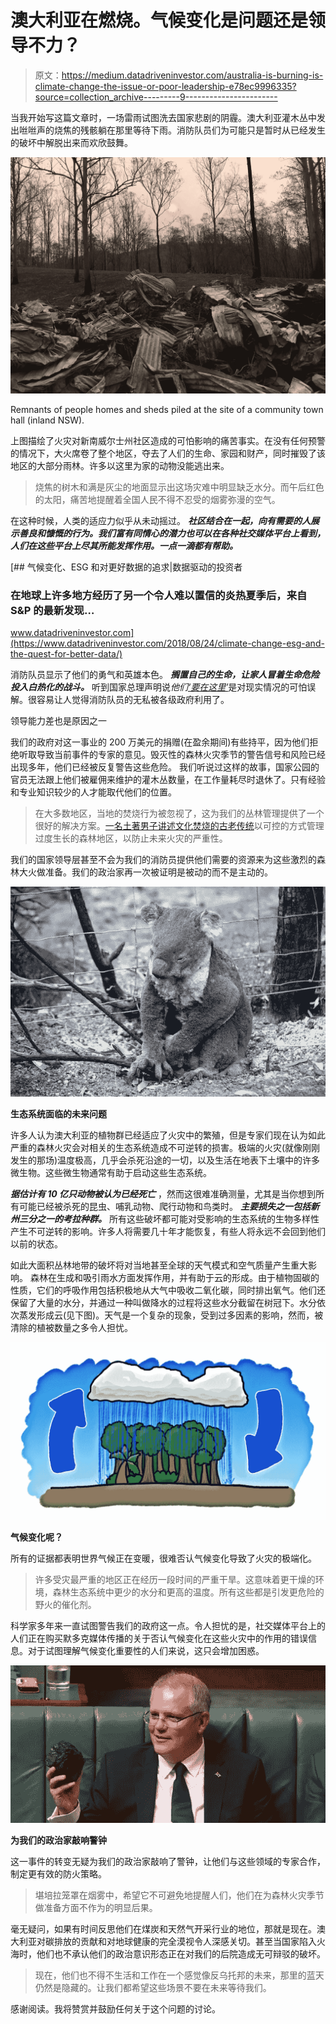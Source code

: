 # 澳大利亚在燃烧。气候变化是问题还是领导不力？

> 原文：<https://medium.datadriveninvestor.com/australia-is-burning-is-climate-change-the-issue-or-poor-leadership-e78ec9996335?source=collection_archive---------9----------------------->

当我开始写这篇文章时，一场雷雨试图洗去国家悲剧的阴霾。澳大利亚灌木丛中发出咝咝声的烧焦的残骸躺在那里等待下雨。消防队员们为可能只是暂时从已经发生的破坏中解脱出来而欢欣鼓舞。

![](img/9fd9cdadbb7f74e41fbe7f5f0b0b4d23.png)

Remnants of people homes and sheds piled at the site of a community town hall (inland NSW).

上图描绘了火灾对新南威尔士州社区造成的可怕影响的痛苦事实。在没有任何预警的情况下，大火席卷了整个地区，夺去了人们的生命、家园和财产，同时摧毁了该地区的大部分雨林。许多以这里为家的动物没能逃出来。

> 烧焦的树木和满是灰尘的地面显示出这场灾难中明显缺乏水分。而午后红色的太阳，痛苦地提醒着全国人民不得不忍受的烟雾弥漫的空气。

在这种时候，人类的适应力似乎从未动摇过。 ***社区结合在一起，向有需要的人展示善良和慷慨的行为。我们富有同情心的潜力也可以在各种社交媒体平台上看到，人们在这些平台上尽其所能发挥作用。一点一滴都有帮助。***

[](https://www.datadriveninvestor.com/2018/08/24/climate-change-esg-and-the-quest-for-better-data/) [## 气候变化、ESG 和对更好数据的追求|数据驱动的投资者

### 在地球上许多地方经历了另一个令人难以置信的炎热夏季后，来自 S&P 的最新发现…

www.datadriveninvestor.com](https://www.datadriveninvestor.com/2018/08/24/climate-change-esg-and-the-quest-for-better-data/) 

消防队员显示了他们的勇气和英雄本色。 ***搁置自己的生命，让家人冒着生命危险投入白热化的战斗。*** 听到国家总理声明说*他们*[*‘要在这里’*](https://www.theguardian.com/commentisfree/2019/dec/13/i-am-a-volunteer-firefighter-yes-we-want-to-be-here-scott-morrison-but-there-are-limits)是对现实情况的可怕误解。很容易让人觉得消防队员的无私被各级政府利用了。

领导能力差也是原因之一

我们的政府对这一事业的 200 万美元的捐赠(在盈余期间)有些持平，因为他们拒绝听取导致当前事件的专家的意见。毁灭性的森林火灾季节的警告信号和风险已经出现多年，他们已经被反复警告这些危险。 我们听说过这样的故事，国家公园的官员无法跟上他们被雇佣来维护的灌木丛数量，在工作量耗尽时退休了。只有经验和专业知识较少的人才能取代他们的位置。

> 在大多数地区，当地的焚烧行为被忽视了，这为我们的丛林管理提供了一个很好的解决方案。[一名土著男子讲述文化焚烧的古老传统](https://www.youtube.com/watch?v=lRo4SpWICh4)以可控的方式管理过度生长的森林地区，以防止未来火灾的严重性。

我们的国家领导层甚至不会为我们的消防员提供他们需要的资源来为这些激烈的森林大火做准备。我们的政治家再一次被证明是被动的而不是主动的。

![](img/600d0b040ae9cdc36319e518f020c780.png)

**生态系统面临的未来问题**

许多人认为澳大利亚的植物群已经适应了火灾中的繁殖，但是专家们现在认为如此严重的森林火灾会对相关的生态系统造成不可逆转的损害。极端的火灾(就像刚刚发生的那场)温度极高，几乎会杀死沿途的一切，以及生活在地表下土壤中的许多微生物。这些微生物通常有助于启动这些生态系统。

***据估计有 10 亿只动物被认为已经死亡*** ，然而这很难准确测量，尤其是当你想到所有可能已经被杀死的昆虫、哺乳动物、爬行动物和鸟类时。 ***主要损失之一包括新州三分之一的考拉种群。*** 所有这些破坏都可能对受影响的生态系统的生物多样性产生不可逆转的影响。许多人将需要几十年才能恢复，有些人将永远不会回到他们以前的状态。

如此大面积丛林地带的破坏将对当地甚至全球的天气模式和空气质量产生重大影响。 森林在生成和吸引雨水方面发挥作用，并有助于云的形成。由于植物固碳的性质，它们的呼吸作用包括积极地从大气中吸收二氧化碳，同时排出氧气。他们还保留了大量的水分，并通过一种叫做降水的过程将这些水分截留在树冠下。水分依次蒸发形成云(见下图)。天气是一个复杂的现象，受到过多因素的影响，然而，被清除的植被数量之多令人担忧。

![](img/e8c4ed594eed8ae8c781967c78c30658.png)

**气候变化呢？**

所有的证据都表明世界气候正在变暖，很难否认气候变化导致了火灾的极端化。

> 许多受灾最严重的地区正在经历一段时间的严重干旱。这意味着更干燥的环境，森林生态系统中更少的水分和更高的温度。所有这些都是引发更危险的野火的催化剂。

科学家多年来一直试图警告我们的政府这一点。令人担忧的是，社交媒体平台上的人们正在购买默多克媒体传播的关于否认气候变化在这些火灾中的作用的错误信息。对于试图理解气候变化重要性的人们来说，这只会增加困惑。

![](img/97677cc6999398b46b36a3527fde1a11.png)

**为我们的政治家敲响警钟**

这一事件的转变无疑为我们的政治家敲响了警钟，让他们与这些领域的专家合作，制定更有效的防火策略。

> 堪培拉笼罩在烟雾中，希望它不可避免地提醒人们，他们在为森林火灾季节做准备方面不作为的明显后果。

毫无疑问，如果有时间反思他们在煤炭和天然气开采行业的地位，那就是现在。澳大利亚对碳排放的贡献和对地球健康的完全漠视令人深感关切。甚至当国家陷入火海时，他们也不承认他们的政治意识形态正在对我们的后院造成无可辩驳的破坏。

> 现在，他们也不得不生活和工作在一个感觉像反乌托邦的未来，那里的蓝天仍然是隐藏的。让我们都希望这些场景不要在未来等待我们。

感谢阅读。我将赞赏并鼓励任何关于这个问题的讨论。